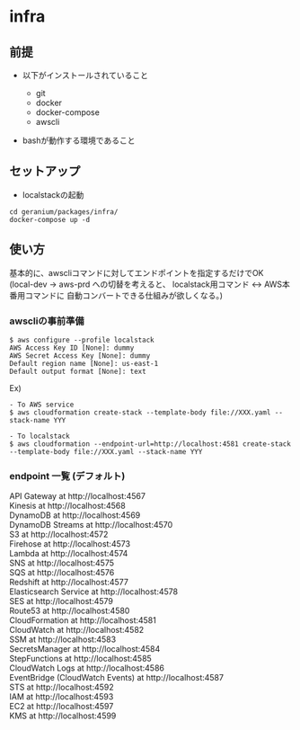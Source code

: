 
# infra

## 前提

- 以下がインストールされていること
  - git
  - docker
  - docker-compose
  - awscli

- bashが動作する環境であること

## セットアップ

- localstackの起動

```
cd geranium/packages/infra/
docker-compose up -d
```

## 使い方
基本的に、awscliコマンドに対してエンドポイントを指定するだけでOK  
(local-dev -> aws-prd への切替を考えると、
localstack用コマンド <-> AWS本番用コマンドに
自動コンバートできる仕組みが欲しくなる。)

### awscliの事前準備
```
$ aws configure --profile localstack
AWS Access Key ID [None]: dummy
AWS Secret Access Key [None]: dummy
Default region name [None]: us-east-1
Default output format [None]: text
```
Ex)
```
- To AWS service
$ aws cloudformation create-stack --template-body file://XXX.yaml --stack-name YYY

- To localstack
$ aws cloudformation --endpoint-url=http://localhost:4581 create-stack --template-body file://XXX.yaml --stack-name YYY
```

### endpoint 一覧 (デフォルト)
API Gateway at http://localhost:4567  
Kinesis at http://localhost:4568  
DynamoDB at http://localhost:4569  
DynamoDB Streams at http://localhost:4570  
S3 at http://localhost:4572  
Firehose at http://localhost:4573  
Lambda at http://localhost:4574  
SNS at http://localhost:4575  
SQS at http://localhost:4576  
Redshift at http://localhost:4577  
Elasticsearch Service at http://localhost:4578  
SES at http://localhost:4579  
Route53 at http://localhost:4580  
CloudFormation at http://localhost:4581  
CloudWatch at http://localhost:4582  
SSM at http://localhost:4583  
SecretsManager at http://localhost:4584  
StepFunctions at http://localhost:4585  
CloudWatch Logs at http://localhost:4586  
EventBridge (CloudWatch Events) at http://localhost:4587  
STS at http://localhost:4592  
IAM at http://localhost:4593  
EC2 at http://localhost:4597  
KMS at http://localhost:4599  
